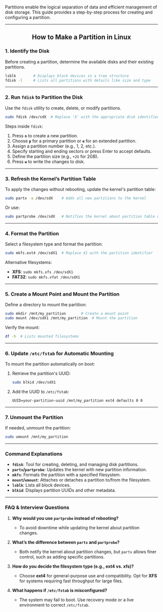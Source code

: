 
Partitions enable the logical separation of data and efficient management of disk storage. This guide provides a step-by-step process for creating and configuring a partition.

---

<h2><center><b> How to Make a Partition in Linux </b></center></h2>

### **1. Identify the Disk**

Before creating a partition, determine the available disks and their existing partitions.

```bash
lsblk        # Displays block devices in a tree structure
fdisk -l     # Lists all partitions with details like size and type
```

---

### **2. Run `fdisk` to Partition the Disk**

Use the `fdisk` utility to create, delete, or modify partitions.

```bash
sudo fdisk /dev/sdX  # Replace 'X' with the appropriate disk identifier (e.g., /dev/sda)
```

Steps inside `fdisk`:

1. Press **`n`** to create a new partition.
2. Choose **`p`** for a primary partition or **`e`** for an extended partition.
3. Assign a partition number (e.g., 1, 2, etc.).
4. Specify starting and ending sectors or press Enter to accept defaults.
5. Define the partition size (e.g., `+2G` for 2GB).
6. Press **`w`** to write the changes to disk.

---

### **3. Refresh the Kernel’s Partition Table**

To apply the changes without rebooting, update the kernel's partition table:

```bash
sudo partx -a /dev/sdX    # Adds all new partitions to the kernel
```

Or use:

```bash
sudo partprobe /dev/sdX   # Notifies the kernel about partition table updates
```

---

### **4. Format the Partition**

Select a filesystem type and format the partition:

```bash
sudo mkfs.ext4 /dev/sdX1  # Replace X1 with the partition identifier
```

Alternative filesystems:

- **XFS**: `sudo mkfs.xfs /dev/sdX1`
- **FAT32**: `sudo mkfs.vfat /dev/sdX1`

---

### **5. Create a Mount Point and Mount the Partition**

Define a directory to mount the partition:

```bash
sudo mkdir /mnt/my_partition       # Create a mount point
sudo mount /dev/sdX1 /mnt/my_partition  # Mount the partition
```

Verify the mount:

```bash
df -h  # Lists mounted filesystems
```

---

### **6. Update `/etc/fstab` for Automatic Mounting**

To mount the partition automatically on boot:

1. Retrieve the partition's UUID:
    
    ```bash
    sudo blkid /dev/sdX1
    ```
    
2. Add the UUID to `/etc/fstab`:
    
    ```
    UUID=your-partition-uuid /mnt/my_partition ext4 defaults 0 0
    ```
    

---

### **7. Unmount the Partition**

If needed, unmount the partition:

```bash
sudo umount /mnt/my_partition
```

---

### **Command Explanations**

- **`fdisk`**: Tool for creating, deleting, and managing disk partitions.
- **`partx`/`partprobe`**: Updates the kernel with new partition information.
- **`mkfs`**: Formats the partition with a specified filesystem.
- **`mount`/`umount`**: Attaches or detaches a partition to/from the filesystem.
- **`lsblk`**: Lists all block devices.
- **`blkid`**: Displays partition UUIDs and other metadata.

---

### **FAQ & Interview Questions**

1. **Why would you use `partprobe` instead of rebooting?**
    
    - To avoid downtime while updating the kernel about partition changes.
2. **What’s the difference between `partx` and `partprobe`?**
    
    - Both notify the kernel about partition changes, but `partx` allows finer control, such as adding specific partitions.
3. **How do you decide the filesystem type (e.g., ext4 vs. xfs)?**
    
    - Choose **ext4** for general-purpose use and compatibility. Opt for **XFS** for systems requiring fast throughput for large files.
4. **What happens if `/etc/fstab` is misconfigured?**
    
    - The system may fail to boot. Use recovery mode or a live environment to correct `/etc/fstab`.
